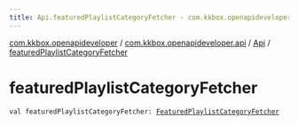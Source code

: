 ```yaml
---
title: Api.featuredPlaylistCategoryFetcher - com.kkbox.openapideveloper
---
```


[com.kkbox.openapideveloper](../../index.html) / [com.kkbox.openapideveloper.api](../index.html) / [Api](index.html) / [featuredPlaylistCategoryFetcher](.)

# featuredPlaylistCategoryFetcher

`val featuredPlaylistCategoryFetcher: `[`FeaturedPlaylistCategoryFetcher`](../-featured-playlist-category-fetcher/index.html)